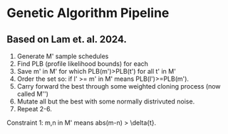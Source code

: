 # Genetic Algorithm Pipeline
## Based on Lam et. al. 2024.

1. Generate M' sample schedules
2. Find PLB (profile likelihood bounds) for each
3. Save m' in M' for which PLB(m')>PLB(t') for all t' in M'
4. Order the set so: if l' >= m' in M' means PLB(l')>=PLB(m').
5. Carry forward the best through some weighted cloning process (now called M'')
6. Mutate all but the best with some normally distrivuted noise.
7. Repeat 2-6.

Constraint 1: m,n in M' means abs(m-n) > \delta{t}.
